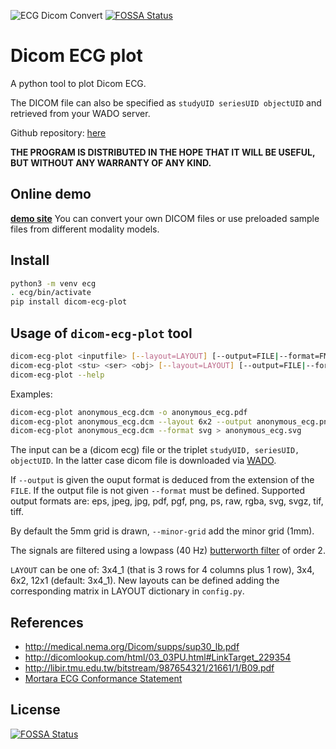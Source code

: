 [logo]: https://raw.github.com/marcodebe/dicomecg_convert/master/images/logo.png
![ECG Dicom Convert][logo]
[![FOSSA Status](https://app.fossa.io/api/projects/git%2Bgithub.com%2Fmarcodebe%2Fdicom-ecg-plot.svg?type=shield)](https://app.fossa.io/projects/git%2Bgithub.com%2Fmarcodebe%2Fdicom-ecg-plot?ref=badge_shield)

# Dicom ECG plot
A python tool to plot Dicom ECG.

The DICOM file can also be specified as `studyUID seriesUID objectUID` and 
retrieved from your WADO server.

Github repository: [here](https://github.com/marcodebe/dicomecg_convert)

**THE PROGRAM IS DISTRIBUTED IN THE HOPE THAT IT WILL BE USEFUL, BUT WITHOUT ANY WARRANTY OF ANY KIND.**


## Online demo
**[demo site](https://ecg.galliera.it)** 
You can convert your own DICOM files or use preloaded sample files from different modality models.

## Install
```bash
python3 -m venv ecg
. ecg/bin/activate
pip install dicom-ecg-plot
```

## Usage of `dicom-ecg-plot` tool
```bash
dicom-ecg-plot <inputfile> [--layout=LAYOUT] [--output=FILE|--format=FMT] --minor-grid
dicom-ecg-plot <stu> <ser> <obj> [--layout=LAYOUT] [--output=FILE|--format=FMT] --minor-grid
dicom-ecg-plot --help
```
Examples:
```bash
dicom-ecg-plot anonymous_ecg.dcm -o anonymous_ecg.pdf
dicom-ecg-plot anonymous_ecg.dcm --layout 6x2 --output anonymous_ecg.png
dicom-ecg-plot anonymous_ecg.dcm --format svg > anonymous_ecg.svg
```

The input can be a (dicom ecg) file or the triplet `studyUID, seriesUID,
objectUID`. In the latter case dicom file is downloaded via
[WADO](http://medical.nema.org/Dicom/2011/11_18pu.pdf).

If `--output` is given the ouput format is deduced from the extension of the `FILE`.
If the output file is not given `--format` must be defined.
Supported output formats are: eps, jpeg, jpg, pdf, pgf, png, ps, raw, rgba, svg, svgz, tif, tiff.

By default the 5mm grid is drawn, `--minor-grid` add the minor grid (1mm).

The signals are filtered using a lowpass (40 Hz)
[butterworth filter](http://en.wikipedia.org/wiki/Butterworth_filter) 
of order 2.

`LAYOUT` can be one of: 3x4\_1 (that is 3 rows for 4 columns plus 1 row), 3x4, 6x2, 12x1 (default: 3x4_1).
New layouts can be defined adding the corresponding matrix in LAYOUT dictionary in `config.py`.



## References
 * http://medical.nema.org/Dicom/supps/sup30_lb.pdf
 * http://dicomlookup.com/html/03_03PU.html#LinkTarget_229354
 * http://libir.tmu.edu.tw/bitstream/987654321/21661/1/B09.pdf
 * [Mortara ECG Conformance Statement](http://www.mortara.com/fileadmin/user_upload/global/Products/Healthcare/DICOM/ELI%20Electrocardiographs%20DICOM%20Conformance%20Statement.pdf)


## License
[![FOSSA Status](https://app.fossa.io/api/projects/git%2Bgithub.com%2Fmarcodebe%2Fdicom-ecg-plot.svg?type=large)](https://app.fossa.io/projects/git%2Bgithub.com%2Fmarcodebe%2Fdicom-ecg-plot?ref=badge_large)